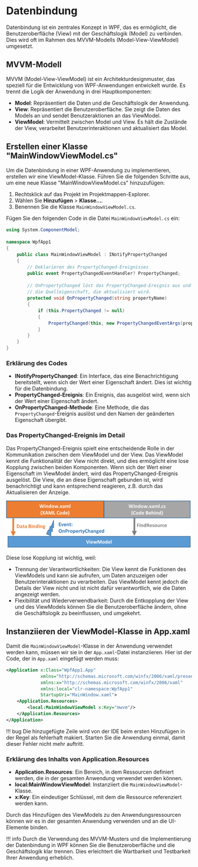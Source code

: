 # Datenbindung

Datenbindung ist ein zentrales Konzept in WPF, das es ermöglicht, die Benutzeroberfläche (View) mit der Geschäftslogik (Model) zu verbinden. Dies wird oft im Rahmen des MVVM-Modells (Model-View-ViewModel) umgesetzt.

## MVVM-Modell

MVVM (Model-View-ViewModel) ist ein Architekturdesignmuster, das speziell für die Entwicklung von WPF-Anwendungen entwickelt wurde. Es trennt die Logik der Anwendung in drei Hauptkomponenten:

- **Model**: Repräsentiert die Daten und die Geschäftslogik der Anwendung.
- **View**: Repräsentiert die Benutzeroberfläche. Sie zeigt die Daten des Models an und sendet Benutzeraktionen an das ViewModel.
- **ViewModel**: Vermittelt zwischen Model und View. Es hält die Zustände der View, verarbeitet Benutzerinteraktionen und aktualisiert das Model.

## Erstellen einer Klasse "MainWindowViewModel.cs"

Um die Datenbindung in einer WPF-Anwendung zu implementieren, erstellen wir eine ViewModel-Klasse. Führen Sie die folgenden Schritte aus, um eine neue Klasse "MainWindowViewModel.cs" hinzuzufügen:

1. Rechtsklick auf das Projekt im Projektmappen-Explorer.
2. Wählen Sie **Hinzufügen** > **Klasse...**.
3. Benennen Sie die Klasse `MainWindowViewModel.cs`.

Fügen Sie den folgenden Code in die Datei `MainWindowViewModel.cs` ein:

```csharp
using System.ComponentModel;

namespace WpfApp1
{
    public class MainWindowViewModel : INotifyPropertyChanged
    {
        // Deklarieren des PropertyChanged-Ereignisses
        public event PropertyChangedEventHandler? PropertyChanged;

        // OnPropertyChanged löst das PropertyChanged-Ereignis aus und übergibt
        // die Quelleigenschaft, die aktualisiert wird.
        protected void OnPropertyChanged(string propertyName)
        {
            if (this.PropertyChanged != null)
            {
                PropertyChanged(this, new PropertyChangedEventArgs(propertyName));
            }
        }
    }
}
```

### Erklärung des Codes

- **INotifyPropertyChanged**: Ein Interface, das eine Benachrichtigung bereitstellt, wenn sich der Wert einer Eigenschaft ändert. Dies ist wichtig für die Datenbindung.
- **PropertyChanged-Ereignis**: Ein Ereignis, das ausgelöst wird, wenn sich der Wert einer Eigenschaft ändert.
- **OnPropertyChanged-Methode**: Eine Methode, die das `PropertyChanged`-Ereignis auslöst und den Namen der geänderten Eigenschaft übergibt.

### Das PropertyChanged-Ereignis im Detail

Das PropertyChanged-Ereignis spielt eine entscheidende Rolle in der Kommunikation zwischen dem ViewModel und der View. Das ViewModel kennt die Funktionalität der View nicht direkt, und dies ermöglicht eine lose Kopplung zwischen beiden Komponenten. Wenn sich der Wert einer Eigenschaft im ViewModel ändert, wird das PropertyChanged-Ereignis ausgelöst. Die View, die an diese Eigenschaft gebunden ist, wird benachrichtigt und kann entsprechend reagieren, z.B. durch das Aktualisieren der Anzeige.

![Abbildung On Property Changed](on_property_changed.png) 

Diese lose Kopplung ist wichtig, weil:

- Trennung der Verantwortlichkeiten: Die View kennt die Funktionen des ViewModels und kann sie aufrufen, um Daten anzuzeigen oder Benutzerinteraktionen zu verarbeiten. Das ViewModel kennt jedoch die Details der View nicht und ist nicht dafür verantwortlich, wie die Daten angezeigt werden.
- Flexibilität und Wiederverwendbarkeit: Durch die Entkopplung der View und des ViewModels können Sie die Benutzeroberfläche ändern, ohne die Geschäftslogik zu beeinflussen, und umgekehrt.

## Instanziieren der ViewModel-Klasse in App.xaml

Damit die `MainWindowViewModel`-Klasse in der Anwendung verwendet werden kann, müssen wir sie in der `App.xaml`-Datei instanziieren. Hier ist der Code, der in `App.xaml` eingefügt werden muss:

```xml
<Application x:Class="WpfApp1.App"
             xmlns="http://schemas.microsoft.com/winfx/2006/xaml/presentation"
             xmlns:x="http://schemas.microsoft.com/winfx/2006/xaml"
             xmlns:local="clr-namespace:WpfApp1"
             StartupUri="MainWindow.xaml">
    <Application.Resources>
        <local:MainWindowViewModel x:Key="mwvm"/>
    </Application.Resources>
</Application>
```

!!! bug
    Die hinzugefügte Zeile wird von der IDE beim ersten Hinzufügen in der Regel als fehlerhaft makiert. Starten Sie die Anwendung einmal, damit dieser Fehler nicht mehr auftritt.

### Erklärung des Inhalts von Application.Resources

- **Application.Resources**: Ein Bereich, in dem Ressourcen definiert werden, die in der gesamten Anwendung verwendet werden können.
- **local:MainWindowViewModel**: Instanziiert die `MainWindowViewModel`-Klasse.
- **x:Key**: Ein eindeutiger Schlüssel, mit dem die Ressource referenziert werden kann.

Durch das Hinzufügen des ViewModels zu den Anwendungsressourcen können wir es in der gesamten Anwendung verwenden und an die UI-Elemente binden.

!!! info
    Durch die Verwendung des MVVM-Musters und die Implementierung der Datenbindung in WPF können Sie die Benutzeroberfläche und die Geschäftslogik klar trennen. Dies erleichtert die Wartbarkeit und Testbarkeit Ihrer Anwendung erheblich.

